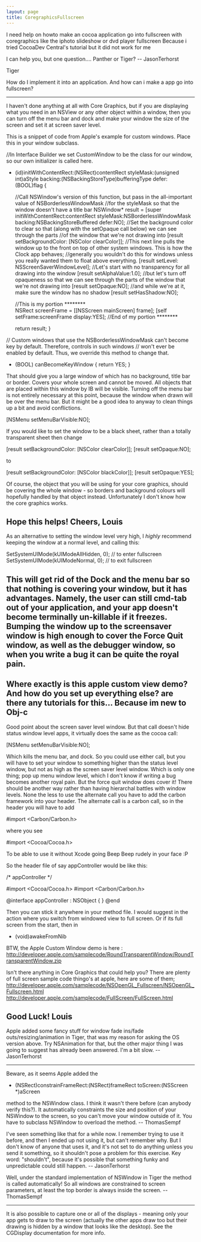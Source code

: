 ```yaml
---
layout: page
title: CoregraphicsFullscreen
---
```




I need help on howto make an cocoa application go into fullscreen with coregraphics like the iphoto slideshow or dvd player fullscreen
Because i tried CocoaDev Central's tutorial but it did not work for me

I can help you, but one question.... Panther or Tiger?
-- JasonTerhorst


Tiger 

How do I implement it into an application. And how can i make a app go into fullscreen?

----

I haven't done anything at all with Core Graphics, but if you are displaying what you need in an NSView or any other object within a window, then you can turn off the menu bar and dock and make your window the size of the screen and set it at screen saver level.

This is a snippet of code from Apple's example for custom windows. Place this in your window subclass.

    
//In Interface Builder we set CustomWindow to be the class for our window, so our own initializer is called here.
- (id)initWithContentRect:(NSRect)contentRect styleMask:(unsigned int)aStyle backing:(NSBackingStoreType)bufferingType defer:(BOOL)flag {

    //Call NSWindow's version of this function, but pass in the all-important value of NSBorderlessWindowMask
    //for the styleMask so that the window doesn't have a title bar
    NSWindow* result = [super initWithContentRect:contentRect styleMask:NSBorderlessWindowMask backing:NSBackingStoreBuffered defer:NO];
    //Set the background color to clear so that (along with the setOpaque call below) we can see through the parts
    //of the window that we're not drawing into
    [result setBackgroundColor: [NSColor clearColor]];
    //This next line pulls the window up to the front on top of other system windows.  This is how the Clock app behaves;
    //generally you wouldn't do this for windows unless you really wanted them to float above everything.
    [result setLevel: NSScreenSaverWindowLevel];
    //Let's start with no transparency for all drawing into the window
    [result setAlphaValue:1.0];
    //but let's turn off opaqueness so that we can see through the parts of the window that we're not drawing into
    [result setOpaque:NO];
    //and while we're at it, make sure the window has no shadow
    [result setHasShadow:NO];
    
    //This is my portion ********    
    NSRect  screenFrame = [[NSScreen mainScreen] frame];
    [self setFrame:screenFrame display:YES];
    //End of my portion ********
    
    return result;
}

// Custom windows that use the NSBorderlessWindowMask can't become key by default.  Therefore, controls in such windows
// won't ever be enabled by default.  Thus, we override this method to change that.
- (BOOL) canBecomeKeyWindow
{
    return YES;
}


That should give you a large window of which has no background, title bar or border. Covers your whole screen and cannot be moved. All objects that are placed within this window by IB will be visible. Turning off the menu bar is not entirely necessary at this point, because the window when drawn will be over the menu bar. But it might be a good idea to anyway to clean things up a bit and avoid conflictions.

    
[NSMenu setMenuBarVisible:NO];


If you would like to set the window to be a black sheet, rather than a totally transparent sheet then change
    
[result setBackgroundColor: [NSColor clearColor]];
[result setOpaque:NO];

to
    
[result setBackgroundColor: [NSColor blackColor]];
[result setOpaque:YES];


Of course, the object that you will be using for your core graphics, should be covering the whole window - so borders and background colours will hopefully handled by that object instead. Unfortunately I don't know how the core graphics works.

Hope this helps!
Cheers, Louis
----

As an alternative to setting the window level very high, I *highly* recommend keeping the window at a normal level, and calling this:
    
SetSystemUIMode(kUIModeAllHidden, 0); // to enter fullscreen
SetSystemUIMode(kUIModeNormal, 0); // to exit fullscreen

This will get rid of the Dock and the menu bar so that nothing is covering your window, but it has advantages. Namely, the user can still cmd-tab out of your application, and your app doesn't become terminally un-killable if it freezes. Bumping the window up to the screensaver window is high enough to cover the Force Quit window, as well as the debugger window, so when you write a bug it can be quite the royal pain.
----
Where exactly is this apple custom view demo? And how do you set up everything else? are there any tutorials for this... Because im new to Obj-c
----
Good point about the screen saver level window. But that call doesn't hide status window level apps, it virtually does the same as the cocoa call:
    
[NSMenu setMenuBarVisible:NO];

Which kills the menu bar, and dock. So you could use either call, but you will have to set your window to something higher than the status level window, but not as high as the screen saver level window. Which is only one thing; pop up menu window level, which I don't know if writing a bug becomes another royal pain. But the force quit window does cover it! There should be another way rather than having hierarchal battles with window levels. None the less to use the alternate call you have to add the carbon framework into your header.
The alternate call is a carbon call, so in the header you will have to add
    
#import <Carbon/Carbon.h>

where you see
    
#import <Cocoa/Cocoa.h>

To be able to use it without Xcode going Beep Beep rudely in your face :P

So the header file of say appController would be like this:
    
/* appController */

#import <Cocoa/Cocoa.h>
#import <Carbon/Carbon.h>

@interface appController : NSObject
{
}
@end


Then you can stick it anywhere in your method file. I would suggest in the action where you switch from windowed view to full screen. Or if its full screen from the start, then in
    
- (void)awakeFromNib


BTW, the Apple Custom Window demo is here : http://developer.apple.com/samplecode/RoundTransparentWindow/RoundTransparentWindow.zip

Isn't there anything in Core Graphics that could help you? There are plenty of full screen sample code thingo's at apple, here are some of them;
http://developer.apple.com/samplecode/NSOpenGL_Fullscreen/NSOpenGL_Fullscreen.html
http://developer.apple.com/samplecode/FullScreen/FullScreen.html

Good Luck!
Louis
----

Apple added some fancy stuff for window fade ins/fade outs/resizing/animation in Tiger, that was my reason for asking the OS version above. Try NSAnimation for that, but the other major thing I was going to suggest has already been answered. I'm a bit slow. -- JasonTerhorst

----

Beware, as it seems Apple added the 

- (NSRect)constrainFrameRect:(NSRect)frameRect toScreen:(NSScreen *)aScreen

method to the NSWindow class. I think it wasn't there before (can anybody verify this?). It automatically constraints the size and position of your NSWindow to the screen, so you can't move your window outside of it. You have to subclass NSWindow to overload the method.
-- ThomasSempf

I've seen something like that for a while now. I remember trying to use it before, and then I ended up not using it, but can't remember why. But I don't know of anyone that uses it, and it's not set to do anything unless you send it something, so it shouldn't pose a problem for this exercise. Key word: "shouldn't", because it's possible that something funky and unpredictable could still happen. -- JasonTerhorst

Well, under the standard implementation of NSWindow in Tiger the method is called automatically! So all windows are constrained to screen parameters, at least the top border is always inside the screen. -- ThomasSempf

----
It is also possible to capture one or all of the displays - meaning only your app gets to draw to the screen (actually the other apps draw too but their drawing is hidden by a window that looks like the desktop). See the CGDisplay documentation for more info.

